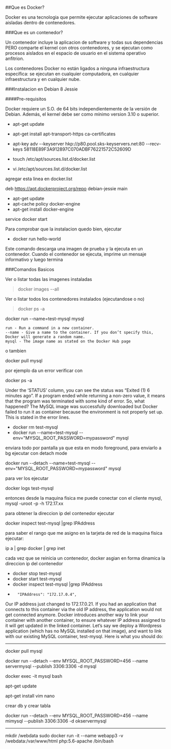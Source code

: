 ##Que es Docker?

Docker es una tecnologia que permite ejecutar aplicaciones de software aisladas dentro de contenedores.

###Que es un contenedor?

Un contenedor incluye la aplicacion de software y todas sus dependencias PERO comparte el kernel con otros contenedores, y se ejecutan como procesos aislados en el espacio de usuario en el sistema operativo anfitrion. 

Los contenedores Docker no están ligados a ninguna infraestructura específica: se ejecutan en cualquier computadora, en cualquier infraestructura y en cualquier nube.

###Instalacion en Debian 8 Jessie

####Pre-requisitos

Docker requiere un S.O. de 64 bits independientemente de la versión de Debian. Además, el kernel debe ser como mínimo version 3.10 o superior.

- apt-get update
- apt-get install apt-transport-https ca-certificates
- apt-key adv --keyserver hkp://p80.pool.sks-keyservers.net:80 --recv-keys 58118E89F3A912897C070ADBF76221572C52609D

- touch /etc/apt/sources.list.d/docker.list
- vi /etc/apt/sources.list.d/docker.list

agregar esta linea en docker.list

deb https://apt.dockerproject.org/repo debian-jessie main

- apt-get update
- apt-cache policy docker-engine
- apt-get install docker-engine
 
service docker start

Para comprobar que la instalacion quedo bien, ejecutar
 
- docker run hello-world

Este comando descarga una imagen de prueba y la ejecuta en un contenedor. Cuando el contenedor se ejecuta, imprime un mensaje informativo y luego termina

###Comandos Basicos

Ver o listar todas las imagenes instaladas

> docker images --all

Ver o listar todos los contenedores instalados (ejecutandose o no)

> docker ps -a
 
docker run --name=test-mysql mysql

    run - Run a command in a new container.
    --name - Give a name to the container. If you don’t specify this, Docker will generate a random name.
    mysql - The image name as stated on the Docker Hub page
 
 o tambien
 
 docker pull mysql
 
 por ejemplo da un error verificar con
 
 docker ps -a
 
 Under the ‘STATUS’ column, you can see the status was “Exited (1) 6 minutes ago”. If a program ended while returning a non-zero value, it means that the program was terminated with some kind of error. So, what happened? The MySQL image was successfully downloaded but Docker failed to run it as container because the environment is not properly set up. This is stated in the error lines.
 
 
- docker rm test-mysql
- docker run --name=test-mysql --env="MYSQL_ROOT_PASSWORD=mypassword" mysql 

enviara todo por pantalla ya que esta en modo foreground, para enviarlo a bg ejecutar con detach mode

docker run --detach --name=test-mysql --env="MYSQL_ROOT_PASSWORD=mypassword" mysql

para ver los ejecutar

docker logs test-mysql

entonces desde la maquina fisica me puede conectar con el cliente mysql, mysql -uroot -p -h 172.17.xx

para obtener la direccion ip del contenedor ejecutar

docker inspect test-mysql |grep IPAddress

para saber el rango que me asigno en la tarjeta de red de la maquina fisica ejecutar:

ip a | grep docker | grep inet

cada vez que se reinicia un contenedor, docker asgian en forma dinamica la direccion ip del contenedor

- docker stop test-mysql
- docker start test-mysql
- docker inspect test-mysql |grep IPAddress
 -       "IPAddress": "172.17.0.4",


Our IP address just changed to 172.17.0.21. If you had an application that connects to this container via the old IP address, the application would not get connected anymore. Docker introduces another way to link your container with another container, to ensure whatever IP address assigned to it will get updated in the linked container. Let’s say we deploy a Wordpress application (which has no MySQL installed on that image), and want to link with our existing MySQL container, test-mysql. Here is what you should do:



 
 --------------

docker pull mysql

docker run --detach --env MYSQL_ROOT_PASSWORD=456 --name servermysql --publish 3306:3306 -d mysql

docker exec -it mysql bash

apt-get update

apt-get install vim nano

crear db y crear tabla


docker run --detach --env MYSQL_ROOT_PASSWORD=456 --name mimysql --publish 3306:3306 -d okservermysql


-------------------

mkdir /webdata
sudo docker run -it --name webapp3 -v /webdata:/var/www/html php:5.6-apache /bin/bash


